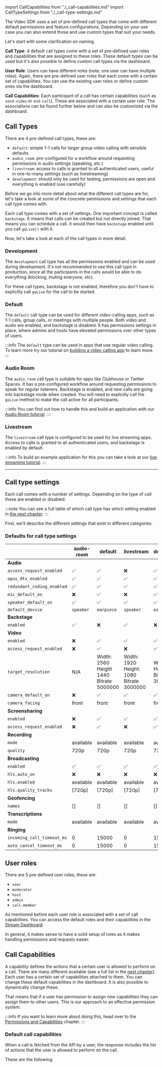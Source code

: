 import CallCapabilities from "./\_call-capabilities.md"
import CallTypeSettings from "./\_call-type-settings.md"

The Video SDK uses a set of pre-defined call types that come with different default permissions and feature configurations.
Depending on your use case you can also extend those and use custom types that suit your needs.

Let's start with some clarification on naming.

**Call Type**: 4 default call types come with a set of pre-defined user roles
and capabilities that are assigned to these roles. These default types can be used but it's
also possible to define custom call types via the dashboard.

**User Role**: Users can have different roles (note: one user can have multiple roles).
Again, there are pre-defined user roles that each come with a certain set of capabilities. You can
use the existing user roles or define custom ones via the dashboard.

**Call Capabilities**: Each participant of a call has certain capabilities (such as `send-video` or `end-call`).
These are associated with a certain user role. The associations can be found further below and can also be customized
via the dashboard.

## Call Types

There are 4 pre-defined call types, these are:

- `default`: simple 1-1 calls for larger group video calling with sensible defaults
- `audio_room`: pre-configured for a workflow around requesting permissions in audio settings (speaking, etc.)
- `livestream`: access to calls is granted to all authenticated users, useful in one-to-many settings (such as livestreaming)
- `development`: should only be used for testing, permissions are open and everything is enabled (use carefully)

Before we go into more detail about what the different call types are for, let's take a look at some
of the concrete permissions and settings that each call type comes with.

Each call type comes with a set of settings. One important concept is called `backstage`. It
means that calls can be created but not directly joined. That means you can schedule a call. It would
then have `backstage` enabled until you call `goLive()` with it.

Now, let's take a look at each of the call types in more detail.

### Development

The `development` call type has all the permissions enabled and can be used during development. It's not recommended to use this call type in production, since all the participants in the calls would be able to do everything (blocking, muting everyone, etc).

For these call types, backstage is not enabled, therefore you don't have to explicitly call `goLive` for the call to be started.

### Default

The `default` call type can be used for different video-calling apps, such as 1-1 calls, group calls, or meetings with multiple people. Both video and audio are enabled, and backstage is disabled. It has permissions settings in place, where admins and hosts have elevated permissions over other types of users.

:::info
The `default` type can be used in apps that use regular video calling.
To learn more try our tutorial on [building a video calling app](../../tutorials/video-calling) to learn more.
:::

### Audio Room

The `audio_room` call type is suitable for apps like Clubhouse or Twitter Spaces. It has a pre-configured workflow around requesting permissions to speak for regular listeners. Backstage is enabled, and new calls are going into backstage mode when created. You will need to explicitly call the `goLive` method to make the call active for all participants.

:::info
You can find out how to handle this and build an application with our [Audio Room tutorial](../../tutorials/audio-room).
:::

### Livestream

The `livestream` call type is configured to be used for live streaming apps. Access to calls is granted to all authenticated users, and backstage is enabled by default.

:::info
To build an example application for this you can take a look at our [live streaming tutorial](../../tutorials/livestream).
:::

---

## Call type settings

Each call comes with a number of settings. Depending on the type of call these are enabled or disabled.

:::note
You can see a full table of which call type has which setting enabled in [the next chapter](#defaults-for-call-type-settings).
:::

First, we'll describe the different settings that exist in different categories.

<CallTypeSettings />

### Defaults for call type settings

|                            | audio-room | default                                            | livestream                                         | development                                       |
| -------------------------- | ---------- | -------------------------------------------------- | -------------------------------------------------- | ------------------------------------------------- |
| **Audio**                  |            |                                                    |                                                    |                                                   |
| `access_request_enabled`   | ✅         | ✅                                                 | ❌                                                 | ✅                                                |
| `opus_dtx_enabled`         | ✅         | ✅                                                 | ✅                                                 | ✅                                                |
| `redundant_coding_enabled` | ✅         | ✅                                                 | ✅                                                 | ✅                                                |
| `mic_default_on`           | ❌         | ✅                                                 | ❌                                                 | ✅                                                |
| `speaker_default_on`       | ✅         | ✅                                                 | ✅                                                 | ✅                                                |
| `default_device`           | `speaker`  | `earpiece`                                         | `speaker`                                          | `earpiece`                                        |
| **Backstage**              |            |                                                    |                                                    |                                                   |
| `enabled`                  | ✅         | ❌                                                 | ✅                                                 | ❌                                                |
| **Video**                  |            |                                                    |                                                    |                                                   |
| `enabled`                  | ❌         | ✅                                                 | ✅                                                 | ✅                                                |
| `access_request_enabled`   | ❌         | ✅                                                 | ❌                                                 | ✅                                                |
| `target_resolution`        | N/A        | Width: 2560<br /> Height 1440<br />Bitrate 5000000 | Width: 1920<br />Height: 1080<br />Bitrate 3000000 | Width: 1920<br />Height 1080<br />Bitrate 3000000 |
| `camera_default_on`        | ❌         | ✅                                                 | ✅                                                 | ✅                                                |
| `camera_facing`            | front      | front                                              | front                                              | front                                             |
| **Screensharing**          |            |                                                    |                                                    |                                                   |
| `enabled`                  | ❌         | ✅                                                 | ✅                                                 | ✅                                                |
| `access_request_enabled`   | ❌         | ✅                                                 | ❌                                                 | ✅                                                |
| **Recording**              |            |                                                    |                                                    |                                                   |
| `mode`                     | available  | available                                          | available                                          | available                                         |
| `quality`                  | 720p       | 720p                                               | 720p                                               | 720p                                              |
| **Broadcasting**           |            |                                                    |                                                    |                                                   |
| `enabled`                  | ✅         | ✅                                                 | ✅                                                 | ✅                                                |
| `hls.auto_on`              | ❌         | ❌                                                 | ❌                                                 | ❌                                                |
| `hls.enabled`              | available  | available                                          | available                                          | available                                         |
| `hls.quality_tracks`       | [720p]     | [720p]                                             | [720p]                                             | [720p]                                            |
| **Geofencing**             |            |                                                    |                                                    |                                                   |
| `names`                    | []         | []                                                 | []                                                 | []                                                |
| **Transcriptions**         |            |                                                    |                                                    |                                                   |
| `mode`                     | available  | available                                          | available                                          | available                                         |
| **Ringing**                |            |                                                    |                                                    |                                                   |
| `incoming_call_timeout_ms` | 0          | 15000                                              | 0                                                  | 15000                                             |
| `auto_cancel_timeout_ms`   | 0          | 15000                                              | 0                                                  | 15000                                             |

## User roles

There are 5 pre-defined user roles, these are:

- `user`
- `moderator`
- `host`
- `admin`
- `call-member`

As mentioned before each user role is associated with a set of call capabilities. You can access the default roles and their capabilities in the [Stream Dashboard](https://dashboard.getstream.io/).

In general, it makes sense to have a solid setup of roles as it makes handling permissions and requests easier.

## Call Capabilities

A capability defines the actions that a certain user is allowed to perform on a call. There are many different
available (see a full list in the [next chapter](#default-settings)). Each user has a certain set of capabilities attached to them.
You can change these default capabilities in the dashboard. It is also possible to dynamically change these.

That means that if a user has permission to assign new capabilities they can assign them to other users.
This is our approach to an effective permission system.

:::info
If you want to learn more about doing this, head over to the [Permissions and Capabilities](../../guides/permissions-and-moderation) chapter.
:::

### Default call capabilities

When a call is fetched from the API by a user, the response includes the list of actions that the user is allowed to perform on the call.

These are the following:

<CallCapabilities />
